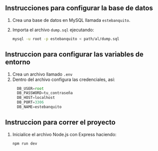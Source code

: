 ## Instrucciones para configurar la base de datos

1. Crea una base de datos en MySQL llamada `estebanquito`.
2. Importa el archivo `dump.sql` ejecutando:

   ```bash
   mysql -u root -p estebanquito < path/al/dump.sql

## Instruccion para configurar las variables de entorno
1. Crea un archivo llamado `.env`
2. Dentro del archivo configura las credenciales, así:
   ```javascript
     DB_USER=root
     DB_PASSWORD=tu_contraseña
     DB_HOST=localhost
     DB_PORT=3306
     DB_NAME=estebanquito

## Instruccion para correr el proyecto
1. Inicialice el archivo Node.js con Express haciendo:
   ```powershell
   npm run dev
